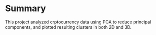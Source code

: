 # Summary
This project analyzed crptocurrency data using PCA to reduce principal components, and plotted resulting clusters in both 2D and 3D.